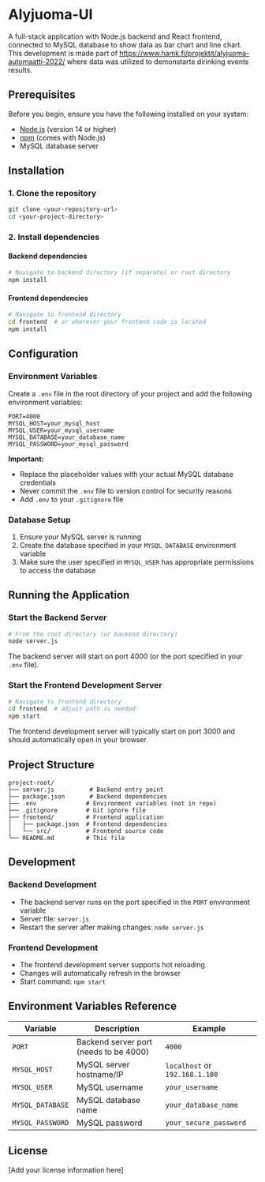 # Alyjuoma-UI

A full-stack application with Node.js backend and React frontend, connected to MySQL database to show data as bar chart and line chart. This development is made part of https://www.hamk.fi/projektit/alyjuoma-automaatti-2022/ where data was utilized to demonstarte dirinking events results.

## Prerequisites

Before you begin, ensure you have the following installed on your system:
- [Node.js](https://nodejs.org/) (version 14 or higher)
- [npm](https://www.npmjs.com/) (comes with Node.js)
- MySQL database server

## Installation

### 1. Clone the repository
```bash
git clone <your-repository-url>
cd <your-project-directory>
```

### 2. Install dependencies

#### Backend dependencies
```bash
# Navigate to backend directory (if separate) or root directory
npm install
```

#### Frontend dependencies
```bash
# Navigate to frontend directory
cd frontend  # or wherever your frontend code is located
npm install
```

## Configuration

### Environment Variables

Create a `.env` file in the root directory of your project and add the following environment variables:

```env
PORT=4000
MYSQL_HOST=your_mysql_host
MYSQL_USER=your_mysql_username
MYSQL_DATABASE=your_database_name
MYSQL_PASSWORD=your_mysql_password
```

**Important:** 
- Replace the placeholder values with your actual MySQL database credentials
- Never commit the `.env` file to version control for security reasons
- Add `.env` to your `.gitignore` file

### Database Setup

1. Ensure your MySQL server is running
2. Create the database specified in your `MYSQL_DATABASE` environment variable
3. Make sure the user specified in `MYSQL_USER` has appropriate permissions to access the database

## Running the Application

### Start the Backend Server

```bash
# From the root directory (or backend directory)
node server.js
```

The backend server will start on port 4000 (or the port specified in your `.env` file).

### Start the Frontend Development Server

```bash
# Navigate to frontend directory
cd frontend  # adjust path as needed
npm start
```

The frontend development server will typically start on port 3000 and should automatically open in your browser.

## Project Structure

```
project-root/
├── server.js          # Backend entry point
├── package.json       # Backend dependencies
├── .env              # Environment variables (not in repo)
├── .gitignore        # Git ignore file
├── frontend/         # Frontend application
│   ├── package.json  # Frontend dependencies
│   └── src/          # Frontend source code
└── README.md         # This file
```

## Development

### Backend Development
- The backend server runs on the port specified in the `PORT` environment variable
- Server file: `server.js`
- Restart the server after making changes: `node server.js`

### Frontend Development
- The frontend development server supports hot reloading
- Changes will automatically refresh in the browser
- Start command: `npm start`

## Environment Variables Reference

| Variable | Description | Example |
|----------|-------------|---------|
| `PORT` | Backend server port (needs to be 4000) | `4000` |
| `MYSQL_HOST` | MySQL server hostname/IP | `localhost` or `192.168.1.100` |
| `MYSQL_USER` | MySQL username | `your_username` |
| `MYSQL_DATABASE` | MySQL database name | `your_database_name` |
| `MYSQL_PASSWORD` | MySQL password | `your_secure_password` |

## License

[Add your license information here]
